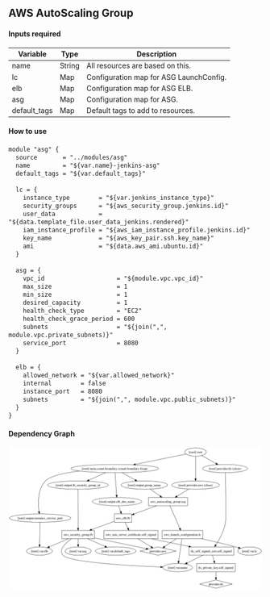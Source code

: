 ## AWS AutoScaling Group

#### Inputs required

| Variable | Type | Description |
| --- | --- | --- |
| name | String | All resources are based on this. |
| lc | Map | Configuration map for ASG LaunchConfig. |
| elb | Map | Configuration map for ASG ELB. |
| asg | Map | Configuration map for ASG. |
| default_tags | Map | Default tags to add to resources. |

#### How to use

```HCL
module "asg" {
  source       = "../modules/asg"
  name         = "${var.name}-jenkins-asg"
  default_tags = "${var.default_tags}"

  lc = {
    instance_type        = "${var.jenkins_instance_type}"
    security_groups      = "${aws_security_group.jenkins.id}"
    user_data            = "${data.template_file.user_data_jenkins.rendered}"
    iam_instance_profile = "${aws_iam_instance_profile.jenkins.id}"
    key_name             = "${aws_key_pair.ssh.key_name}"
    ami                  = "${data.aws_ami.ubuntu.id}"
  }

  asg = {
    vpc_id                    = "${module.vpc.vpc_id}"
    max_size                  = 1
    min_size                  = 1
    desired_capacity          = 1
    health_check_type         = "EC2"
    health_check_grace_period = 600
    subnets                   = "${join(",", module.vpc.private_subnets)}"
    service_port              = 8080
  }

  elb = {
    allowed_network = "${var.allowed_network}"
    internal        = false
    instance_port   = 8080
    subnets         = "${join(",", module.vpc.public_subnets)}"
  }
}
```

#### Dependency Graph

![Dependency Graph](graph.png)